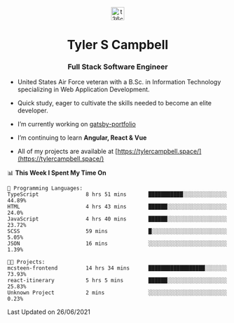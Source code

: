 <p align="center">
<a href="https://www.linkedin.com/in/t36campbell" target="blank"><img align="center" src="https://ik.imagekit.io/t36campbell/Portfolio/linkedin.png.original_m8bbGgPh6.png" alt="t36campbell" height="30" width="30" /></a>
</p>
<h1 align="center">Tyler S Campbell</h1>
<h3 align="center">Full Stack Software Engineer</h3>

* United States Air Force veteran with a B.Sc. in Information Technology specializing in Web Application Development. 

* Quick study, eager to cultivate the skills needed to become an elite developer.

* I’m currently working on [gatsby-portfolio](https://github.com/t36campbell/gatsby-portfolio)

* I’m continuing to learn **Angular, React & Vue**

* All of my projects are available at [https://tylercampbell.space/](https://tylercampbell.space/)

<!--START_SECTION:waka-->
📊 **This Week I Spent My Time On** 

```text
💬 Programming Languages: 
TypeScript               8 hrs 51 mins       ███████████░░░░░░░░░░░░░░   44.89% 
HTML                     4 hrs 43 mins       ██████░░░░░░░░░░░░░░░░░░░   24.0% 
JavaScript               4 hrs 40 mins       ██████░░░░░░░░░░░░░░░░░░░   23.72% 
SCSS                     59 mins             █░░░░░░░░░░░░░░░░░░░░░░░░   5.05% 
JSON                     16 mins             ░░░░░░░░░░░░░░░░░░░░░░░░░   1.39%

🐱‍💻 Projects: 
mcsteen-frontend         14 hrs 34 mins      ██████████████████░░░░░░░   73.93% 
react-itinerary          5 hrs 5 mins        ██████░░░░░░░░░░░░░░░░░░░   25.83% 
Unknown Project          2 mins              ░░░░░░░░░░░░░░░░░░░░░░░░░   0.23%

```


 Last Updated on 26/06/2021
<!--END_SECTION:waka-->
